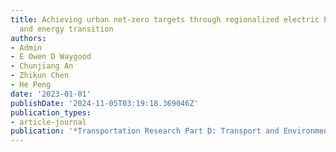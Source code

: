 ```yaml
---
title: Achieving urban net-zero targets through regionalized electric bus penetration
  and energy transition
authors:
- Admin
- E Owen D Waygood
- Chunjiang An
- Zhikun Chen
- He Peng
date: '2023-01-01'
publishDate: '2024-11-05T03:19:18.369046Z'
publication_types:
- article-journal
publication: '*Transportation Research Part D: Transport and Environment*'
---
```

